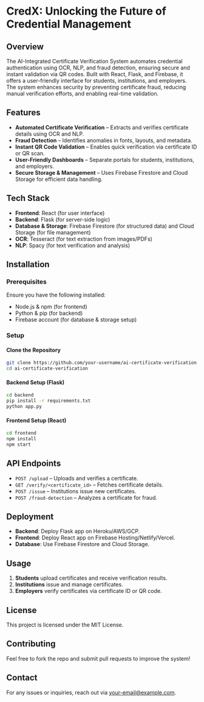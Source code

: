 # CredX: Unlocking the Future of Credential Management

## Overview
The AI-Integrated Certificate Verification System automates credential authentication using OCR, NLP, and fraud detection, ensuring secure and instant validation via QR codes. Built with React, Flask, and Firebase, it offers a user-friendly interface for students, institutions, and employers. The system enhances security by preventing certificate fraud, reducing manual verification efforts, and enabling real-time validation.

## Features
- **Automated Certificate Verification** – Extracts and verifies certificate details using OCR and NLP.
- **Fraud Detection** – Identifies anomalies in fonts, layouts, and metadata.
- **Instant QR Code Validation** – Enables quick verification via certificate ID or QR scan.
- **User-Friendly Dashboards** – Separate portals for students, institutions, and employers.
- **Secure Storage & Management** – Uses Firebase Firestore and Cloud Storage for efficient data handling.

## Tech Stack
- **Frontend**: React (for user interface)
- **Backend**: Flask (for server-side logic)
- **Database & Storage**: Firebase Firestore (for structured data) and Cloud Storage (for file management)
- **OCR**: Tesseract (for text extraction from images/PDFs)
- **NLP**: Spacy (for text verification and analysis)

## Installation
### Prerequisites
Ensure you have the following installed:
- Node.js & npm (for frontend)
- Python & pip (for backend)
- Firebase account (for database & storage setup)

### Setup
#### Clone the Repository
```bash
git clone https://github.com/your-username/ai-certificate-verification.git
cd ai-certificate-verification
```

#### Backend Setup (Flask)
```bash
cd backend
pip install -r requirements.txt
python app.py
```

#### Frontend Setup (React)
```bash
cd frontend
npm install
npm start
```

## API Endpoints
- `POST /upload` – Uploads and verifies a certificate.
- `GET /verify/<certificate_id>` – Fetches certificate details.
- `POST /issue` – Institutions issue new certificates.
- `POST /fraud-detection` – Analyzes a certificate for fraud.

## Deployment
- **Backend**: Deploy Flask app on Heroku/AWS/GCP.
- **Frontend**: Deploy React app on Firebase Hosting/Netlify/Vercel.
- **Database**: Use Firebase Firestore and Cloud Storage.

## Usage
1. **Students** upload certificates and receive verification results.
2. **Institutions** issue and manage certificates.
3. **Employers** verify certificates via certificate ID or QR code.

## License
This project is licensed under the MIT License.

## Contributing
Feel free to fork the repo and submit pull requests to improve the system!

## Contact
For any issues or inquiries, reach out via [your-email@example.com](mailto:your-email@example.com).

